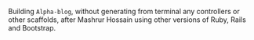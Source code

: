 Building `Alpha-blog`, without generating from terminal any controllers or other scaffolds, after Mashrur Hossain using other versions of Ruby, Rails and Bootstrap.

